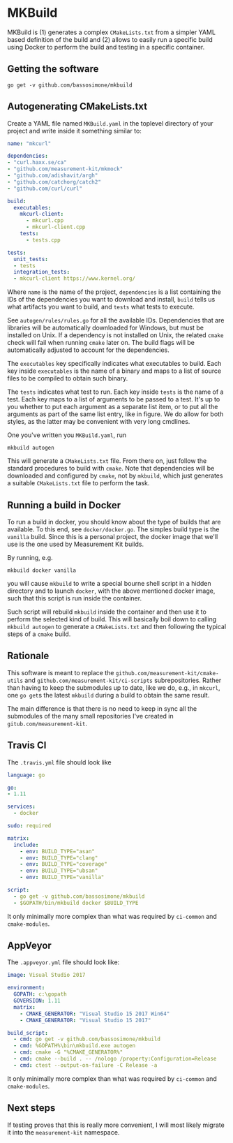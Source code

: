 # MKBuild

MKBuild is (1) generates a complex `CMakeLists.txt` from a simpler YAML based
definition of the build and (2) allows to easily run a specific build using
Docker to perform the build and testing in a specific container.

## Getting the software

```
go get -v github.com/bassosimone/mkbuild
```

## Autogenerating CMakeLists.txt

Create a YAML file named `MKBuild.yaml` in the toplevel directory of your
project and write inside it something similar to:

```YAML
name: "mkcurl"

dependencies:
- "curl.haxx.se/ca"
- "github.com/measurement-kit/mkmock"
- "github.com/adishavit/argh"
- "github.com/catchorg/catch2"
- "github.com/curl/curl"

build:
  executables:
    mkcurl-client:
      - mkcurl.cpp
      - mkcurl-client.cpp
    tests:
      - tests.cpp

tests:
  unit_tests:
  - tests
  integration_tests:
  - mkcurl-client https://www.kernel.org/
```

Where `name` is the name of the project, `dependencies` is a list containing
the IDs of the dependencies you want to download and install, `build` tells
us what artifacts you want to build, and `tests` what tests to execute.

See `autogen/rules/rules.go` for all the available IDs. Dependencies that
are libraries will be automatically downloaded for Windows, but must be
installed on Unix. If a dependency is not installed on Unix, the related
`cmake` check will fail when running `cmake` later on. The build flags will
be automatically adjusted to account for the dependencies.

The `executables` key specifically indicates what executables to build. Each
key inside `executables` is the name of a binary and maps to a list of source
files to be compiled to obtain such binary.

The `tests` indicates what test to run. Each key inside `tests` is the name
of a test. Each key maps to a list of arguments to be passed to a test. It's
up to you whether to put each argument as a separate list item, or to put
all the arguments as part of the same list entry, like in figure. We do allow
for both styles, as the latter may be convenient with very long cmdlines.

One you've written you `MKBuild.yaml`, run

```
mkbuild autogen
```

This will generate a `CMakeLists.txt` file. From there on, just follow the
standard procedures to build with `cmake`. Note that dependencies will be
downloaded and configured by `cmake`, not by `mkbuild`, which just generates
a suitable `CMakeLists.txt` file to perform the task.

## Running a build in Docker

To run a build in docker, you should know about the type of builds that
are available. To this end, see `docker/docker.go`. The simples build
type is the `vanilla` build. Since this is a personal project, the docker
image that we'll use is the one used by Measurement Kit builds.

By running, e.g.

```
mkbuild docker vanilla
```

you will cause `mkbuild` to write a special bourne shell script in a
hidden directory and to launch `docker`, with the above mentioned docker
image, such that this script is run inside the container.

Such script will rebuild `mkbuild` inside the container and then use
it to perform the selected kind of build. This will basically boil down
to calling `mkbuild autogen` to generate a `CMakeLists.txt` and
then following the typical steps of a `cmake` build.

## Rationale

This software is meant to replace the `github.com/measurement-kit/cmake-utils`
and `github.com/measurement-kit/ci-scripts` subrepositories. Rather than
having to keep the submodules up to date, like we do, e.g., in `mkcurl`, one
`go get`s the latest `mkbuild` during a build to obtain the same result.

The main difference is that there is no need to keep in sync all the submodules
of the many small repositories I've created in `gitub.com/measurement-kit`.

## Travis CI

The `.travis.yml` file should look like

```YAML
language: go

go:
- 1.11

services:
  - docker

sudo: required

matrix:
  include:
    - env: BUILD_TYPE="asan"
    - env: BUILD_TYPE="clang"
    - env: BUILD_TYPE="coverage"
    - env: BUILD_TYPE="ubsan"
    - env: BUILD_TYPE="vanilla"

script:
  - go get -v github.com/bassosimone/mkbuild
  - $GOPATH/bin/mkbuild docker $BUILD_TYPE
```

It only minimally more complex than what was required by `ci-common`
and `cmake-modules`.

## AppVeyor

The `.appveyor.yml` file should look like:

```YAML
image: Visual Studio 2017

environment:
  GOPATH: c:\gopath
  GOVERSION: 1.11
  matrix:
    - CMAKE_GENERATOR: "Visual Studio 15 2017 Win64"
    - CMAKE_GENERATOR: "Visual Studio 15 2017"

build_script:
  - cmd: go get -v github.com/bassosimone/mkbuild
  - cmd: %GOPATH%\bin\mkbuild.exe autogen
  - cmd: cmake -G "%CMAKE_GENERATOR%"
  - cmd: cmake --build . -- /nologo /property:Configuration=Release
  - cmd: ctest --output-on-failure -C Release -a
```

It only minimally more complex than what was required by `ci-common`
and `cmake-modules`.

## Next steps

If testing proves that this is really more convenient, I will
most likely migrate it into the `measurement-kit` namespace.
